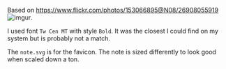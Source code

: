 Based on
https://www.flickr.com/photos/153066895@N08/26908055919
![imgur](https://i.imgur.com/2e8DAQe.jpg).

I used font `Tw Cen MT` with style `Bold`. It was the closest I could
find on my system but is probably not a match.

The `note.svg` is for the favicon. The note is sized differently to
look good when scaled down a ton.